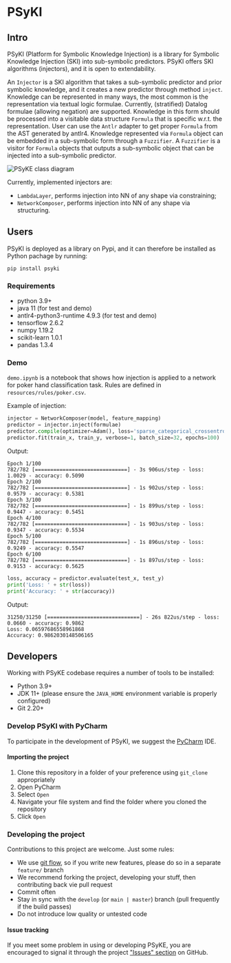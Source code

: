 # PSyKI

## Intro

PSyKI (Platform for Symbolic Knowledge Injection) is a library for Symbolic Knowledge Injection (SKI) into sub-symbolic predictors.
PSyKI offers SKI algorithms (injectors), and it is open to extendability.

An `Injector` is a SKI algorithm that takes a sub-symbolic predictor and prior symbolic knowledge, and it creates a new predictor through method  `inject`.
Knowledge can be represented in many ways, the most common is the representation via textual logic formulae.
Currently, (stratified) Datalog formulae (allowing negation) are supported.
Knowledge in this form should be processed into a visitable data structure `Formula` that is specific w.r.t. the representation.
User can use the `Antlr` adapter to get proper `Formula` from the AST generated by antlr4.
Knowledge represented via `Formula` object can be embedded in a sub-symbolic form through a `Fuzzifier`.
A `Fuzzifier` is a visitor for `Formula` objects that outputs a sub-symbolic object that can be injected into a sub-symbolic predictor. 

![PSyKE class diagram](https://www.plantuml.com/plantuml/svg/XP9FJy904CNl_HIJdXJ3mIlnW68q9iIOS3GUXktIZDq_PFz80Fdkrcu7Q6tmqdJVlDtNz-jEVK0NebRP6aM5fGHV4Uop381Ca6w5GiAB-PGYMBUlLO0RM3jPqAymWJT-RKVKMAzMrkceK4vWJZwyFwNbntLtmw4RqxhsVJdkThGYUOp_8a-N8kxDzk_XCsjyS4Y6J7awyT3nB8AB8aJNizGUeT1xcADU5ZZ7RLT-bM5ZNJMpUcqzZvWPZ24VvTmjo-eXarQs995OirHWm5fEuaak7MgDBG2EVKpU4pM0jlNnUsE5dkI6nAuPi_vi2wawoY8ksnOFaLJ19G2Qnx7BtVTutA_RE1XNiWp37Z8oyRvlw0JUSzRg7sigsfY6WfAdNptbjrIJfKjw0CdPnMYcPsiOrVFyDh_0f0UKTmp3uPlDLsC4zQywP5DfYgZL3m00)

<!--
To generate/edit the class diagram browse the URL above, after replacing `svg` with `uml`
-->

Currently, implemented injectors are:

 - `LambdaLayer`, performs injection into NN of any shape via constraining;
 - `NetworkComposer`, performs injection into NN of any shape via structuring.


## Users

PSyKI is deployed as a library on Pypi, and it can therefore be installed as Python pachage by running:
```text
pip install psyki
```

### Requirements

- python 3.9+
- java 11 (for test and demo)
- antlr4-python3-runtime 4.9.3 (for test and demo)
- tensorflow 2.6.2
- numpy 1.19.2
- scikit-learn 1.0.1
- pandas 1.3.4

### Demo

`demo.ipynb` is a notebook that shows how injection is applied to a network for poker hand classification task.
Rules are defined in `resources/rules/poker.csv`.


Example of injection:
```python
injector = NetworkComposer(model, feature_mapping)
predictor = injector.inject(formulae)
predictor.compile(optimizer=Adam(), loss='sparse_categorical_crossentropy', metrics=['accuracy'])
predictor.fit(train_x, train_y, verbose=1, batch_size=32, epochs=100)
```

Output:
```text
Epoch 1/100
782/782 [==============================] - 3s 906us/step - loss: 1.0029 - accuracy: 0.5090
Epoch 2/100
782/782 [==============================] - 1s 902us/step - loss: 0.9579 - accuracy: 0.5381
Epoch 3/100
782/782 [==============================] - 1s 899us/step - loss: 0.9447 - accuracy: 0.5451
Epoch 4/100
782/782 [==============================] - 1s 903us/step - loss: 0.9347 - accuracy: 0.5534
Epoch 5/100
782/782 [==============================] - 1s 896us/step - loss: 0.9249 - accuracy: 0.5547
Epoch 6/100
782/782 [==============================] - 1s 897us/step - loss: 0.9153 - accuracy: 0.5625
```

```python
loss, accuracy = predictor.evaluate(test_x, test_y)
print('Loss: ' + str(loss))
print('Accuracy: ' + str(accuracy))
```
Output:
```text
31250/31250 [==============================] - 26s 822us/step - loss: 0.0660 - accuracy: 0.9862
Loss: 0.06597686558961868
Accuracy: 0.9862030148506165
```

## Developers

Working with PSyKE codebase requires a number of tools to be installed:
* Python 3.9+
* JDK 11+ (please ensure the `JAVA_HOME` environment variable is properly configured)
* Git 2.20+

### Develop PSyKI with PyCharm

To participate in the development of PSyKI, we suggest the [PyCharm](https://www.jetbrains.com/pycharm/) IDE.

#### Importing the project

1. Clone this repository in a folder of your preference using `git_clone` appropriately
2. Open PyCharm
3. Select `Open`
4. Navigate your file system and find the folder where you cloned the repository
5. Click `Open`

### Developing the project

Contributions to this project are welcome. Just some rules:
* We use [git flow](https://github.com/nvie/gitflow), so if you write new features, please do so in a separate `feature/` branch
* We recommend forking the project, developing your stuff, then contributing back vie pull request
* Commit often
* Stay in sync with the `develop` (or `main | master`) branch (pull frequently if the build passes)
* Do not introduce low quality or untested code

#### Issue tracking
If you meet some problem in using or developing PSyKE, you are encouraged to signal it through the project
["Issues" section](https://github.com/psykei/psyki-python/issues) on GitHub.